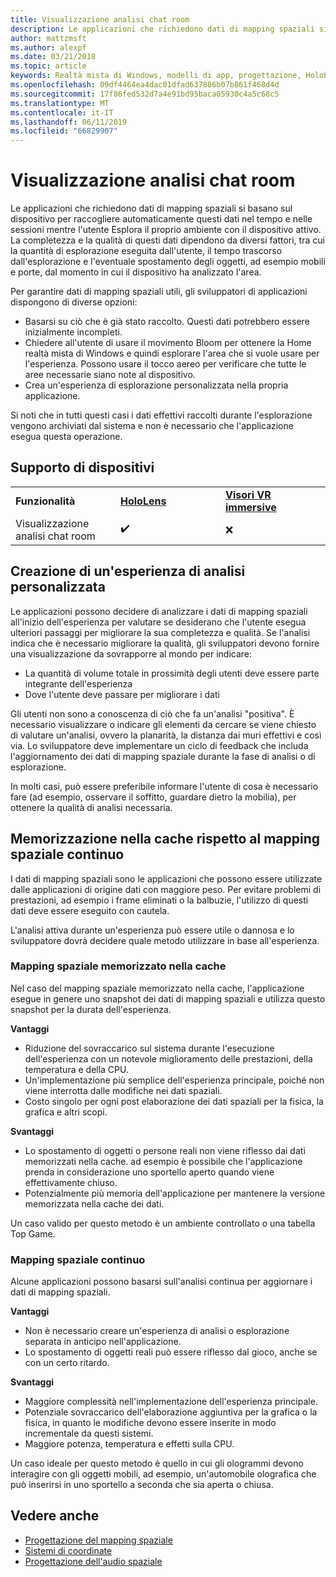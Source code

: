 ```yaml
---
title: Visualizzazione analisi chat room
description: Le applicazioni che richiedono dati di mapping spaziali si basano sul dispositivo per raccogliere automaticamente questi dati nel tempo e nelle sessioni mentre l'utente Esplora il proprio ambiente con il dispositivo attivo.
author: mattzmsft
ms.author: alexpf
ms.date: 03/21/2018
ms.topic: article
keywords: Realtà mista di Windows, modelli di app, progettazione, HoloLens, analisi chat room, mapping spaziale, ricostruzione superficie, mesh
ms.openlocfilehash: 09df4464ea4dac01dfad637886b07b861f468d4d
ms.sourcegitcommit: 17f86fed532d7a4e91bd95baca05930c4a5c68c5
ms.translationtype: MT
ms.contentlocale: it-IT
ms.lasthandoff: 06/11/2019
ms.locfileid: "66829907"
---
```

# <a name="room-scan-visualization"></a>Visualizzazione analisi chat room

Le applicazioni che richiedono dati di mapping spaziali si basano sul dispositivo per raccogliere automaticamente questi dati nel tempo e nelle sessioni mentre l'utente Esplora il proprio ambiente con il dispositivo attivo. La completezza e la qualità di questi dati dipendono da diversi fattori, tra cui la quantità di esplorazione eseguita dall'utente, il tempo trascorso dall'esplorazione e l'eventuale spostamento degli oggetti, ad esempio mobili e porte, dal momento in cui il dispositivo ha analizzato l'area.

Per garantire dati di mapping spaziali utili, gli sviluppatori di applicazioni dispongono di diverse opzioni:
* Basarsi su ciò che è già stato raccolto. Questi dati potrebbero essere inizialmente incompleti.
* Chiedere all'utente di usare il movimento Bloom per ottenere la Home realtà mista di Windows e quindi esplorare l'area che si vuole usare per l'esperienza. Possono usare il tocco aereo per verificare che tutte le aree necessarie siano note al dispositivo.
* Crea un'esperienza di esplorazione personalizzata nella propria applicazione.

Si noti che in tutti questi casi i dati effettivi raccolti durante l'esplorazione vengono archiviati dal sistema e non è necessario che l'applicazione esegua questa operazione.

## <a name="device-support"></a>Supporto di dispositivi

<table>
    <colgroup>
    <col width="33%" />
    <col width="33%" />
    <col width="33%" />
    </colgroup>
    <tr>
        <td><strong>Funzionalità</strong></td>
        <td><a href="hololens-hardware-details.md"><strong>HoloLens</strong></a></td>
        <td><a href="immersive-headset-hardware-details.md"><strong>Visori VR immersive</strong></a></td>
    </tr>
     <tr>
        <td>Visualizzazione analisi chat room</td>
        <td>✔️</td>
        <td>❌</td>
    </tr>
</table>



## <a name="building-a-custom-scanning-experience"></a>Creazione di un'esperienza di analisi personalizzata

Le applicazioni possono decidere di analizzare i dati di mapping spaziali all'inizio dell'esperienza per valutare se desiderano che l'utente esegua ulteriori passaggi per migliorare la sua completezza e qualità. Se l'analisi indica che è necessario migliorare la qualità, gli sviluppatori devono fornire una visualizzazione da sovrapporre al mondo per indicare:
* La quantità di volume totale in prossimità degli utenti deve essere parte integrante dell'esperienza
* Dove l'utente deve passare per migliorare i dati

Gli utenti non sono a conoscenza di ciò che fa un'analisi "positiva". È necessario visualizzare o indicare gli elementi da cercare se viene chiesto di valutare un'analisi, ovvero la planarità, la distanza dai muri effettivi e così via. Lo sviluppatore deve implementare un ciclo di feedback che includa l'aggiornamento dei dati di mapping spaziale durante la fase di analisi o di esplorazione.

In molti casi, può essere preferibile informare l'utente di cosa è necessario fare (ad esempio, osservare il soffitto, guardare dietro la mobilia), per ottenere la qualità di analisi necessaria.

## <a name="cached-versus-continuous-spatial-mapping"></a>Memorizzazione nella cache rispetto al mapping spaziale continuo

I dati di mapping spaziali sono le applicazioni che possono essere utilizzate dalle applicazioni di origine dati con maggiore peso. Per evitare problemi di prestazioni, ad esempio i frame eliminati o la balbuzie, l'utilizzo di questi dati deve essere eseguito con cautela.

L'analisi attiva durante un'esperienza può essere utile o dannosa e lo sviluppatore dovrà decidere quale metodo utilizzare in base all'esperienza.

### <a name="cached-spatial-mapping"></a>Mapping spaziale memorizzato nella cache

Nel caso del mapping spaziale memorizzato nella cache, l'applicazione esegue in genere uno snapshot dei dati di mapping spaziali e utilizza questo snapshot per la durata dell'esperienza.

**Vantaggi**
* Riduzione del sovraccarico sul sistema durante l'esecuzione dell'esperienza con un notevole miglioramento delle prestazioni, della temperatura e della CPU.
* Un'implementazione più semplice dell'esperienza principale, poiché non viene interrotta dalle modifiche nei dati spaziali.
* Costo singolo per ogni post elaborazione dei dati spaziali per la fisica, la grafica e altri scopi.

**Svantaggi**
* Lo spostamento di oggetti o persone reali non viene riflesso dai dati memorizzati nella cache. ad esempio è possibile che l'applicazione prenda in considerazione uno sportello aperto quando viene effettivamente chiuso.
* Potenzialmente più memoria dell'applicazione per mantenere la versione memorizzata nella cache dei dati.

Un caso valido per questo metodo è un ambiente controllato o una tabella Top Game.

### <a name="continuous-spatial-mapping"></a>Mapping spaziale continuo

Alcune applicazioni possono basarsi sull'analisi continua per aggiornare i dati di mapping spaziali.

**Vantaggi**
* Non è necessario creare un'esperienza di analisi o esplorazione separata in anticipo nell'applicazione.
* Lo spostamento di oggetti reali può essere riflesso dal gioco, anche se con un certo ritardo.

**Svantaggi**
* Maggiore complessità nell'implementazione dell'esperienza principale.
* Potenziale sovraccarico dell'elaborazione aggiuntiva per la grafica o la fisica, in quanto le modifiche devono essere inserite in modo incrementale da questi sistemi.
* Maggiore potenza, temperatura e effetti sulla CPU.

Un caso ideale per questo metodo è quello in cui gli ologrammi devono interagire con gli oggetti mobili, ad esempio, un'automobile olografica che può inserirsi in uno sportello a seconda che sia aperta o chiusa.

## <a name="see-also"></a>Vedere anche
* [Progettazione del mapping spaziale](spatial-mapping-design.md)
* [Sistemi di coordinate](coordinate-systems.md)
* [Progettazione dell'audio spaziale](spatial-sound-design.md)

